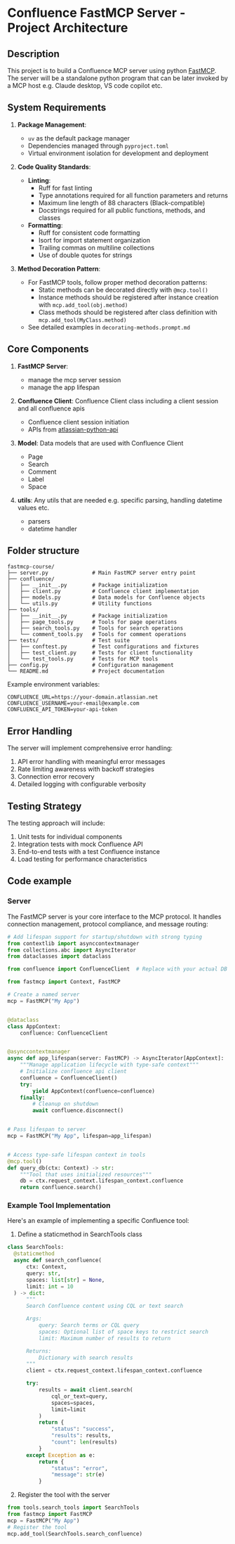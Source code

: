 # Confluence FastMCP Server - Project Architecture

## Description

This project is to build a Confluence MCP server using python [FastMCP](https://github.com/jlowin/fastmcp). The server will be a standalone python program that can be later invoked by a MCP host e.g. Claude desktop, VS code copilot etc.

## System Requirements

1. **Package Management**:

   - `uv` as the default package manager
   - Dependencies managed through `pyproject.toml`
   - Virtual environment isolation for development and deployment

2. **Code Quality Standards**:

   - **Linting**:
     - Ruff for fast linting
     - Type annotations required for all function parameters and returns
     - Maximum line length of 88 characters (Black-compatible)
     - Docstrings required for all public functions, methods, and classes
   - **Formatting**:
     - Ruff for consistent code formatting
     - Isort for import statement organization
     - Trailing commas on multiline collections
     - Use of double quotes for strings

3. **Method Decoration Pattern**:
   - For FastMCP tools, follow proper method decoration patterns:
     - Static methods can be decorated directly with `@mcp.tool()`
     - Instance methods should be registered after instance creation with `mcp.add_tool(obj.method)`
     - Class methods should be registered after class definition with `mcp.add_tool(MyClass.method)`
   - See detailed examples in `decorating-methods.prompt.md`

## Core Components

1. **FastMCP Server**:

   - manage the mcp server session
   - manage the app lifespan

2. **Confluence Client**: Confluence Client class including a client session and all confluence apis

   - Confluence client session initiation
   - APIs from [atlassian-python-api](https://github.com/atlassian-api/atlassian-python-api)

3. **Model**: Data models that are used with Confluence Client

   - Page
   - Search
   - Comment
   - Label
   - Space

4. **utils**: Any utils that are needed e.g. specific parsing, handling datetime values etc.
   - parsers
   - datetime handler

## Folder structure

```
fastmcp-course/
├── server.py              # Main FastMCP server entry point
├── confluence/
│   ├── __init__.py        # Package initialization
│   ├── client.py          # Confluence client implementation
│   ├── models.py          # Data models for Confluence objects
│   └── utils.py           # Utility functions
├── tools/
│   ├── __init__.py        # Package initialization
│   ├── page_tools.py      # Tools for page operations
│   ├── search_tools.py    # Tools for search operations
│   └── comment_tools.py   # Tools for comment operations
├── tests/                 # Test suite
│   ├── conftest.py        # Test configurations and fixtures
│   ├── test_client.py     # Tests for client functionality
│   └── test_tools.py      # Tests for MCP tools
├── config.py              # Configuration management
└── README.md              # Project documentation
```

Example environment variables:

```
CONFLUENCE_URL=https://your-domain.atlassian.net
CONFLUENCE_USERNAME=your-email@example.com
CONFLUENCE_API_TOKEN=your-api-token
```

## Error Handling

The server will implement comprehensive error handling:

1. API error handling with meaningful error messages
2. Rate limiting awareness with backoff strategies
3. Connection error recovery
4. Detailed logging with configurable verbosity

## Testing Strategy

The testing approach will include:

1. Unit tests for individual components
2. Integration tests with mock Confluence API
3. End-to-end tests with a test Confluence instance
4. Load testing for performance characteristics

## Code example

### Server

The FastMCP server is your core interface to the MCP protocol. It handles connection management, protocol compliance, and message routing:

```python
# Add lifespan support for startup/shutdown with strong typing
from contextlib import asynccontextmanager
from collections.abc import AsyncIterator
from dataclasses import dataclass

from confluence import ConfluenceClient  # Replace with your actual DB type

from fastmcp import Context, FastMCP

# Create a named server
mcp = FastMCP("My App")


@dataclass
class AppContext:
    confluence: ConfluenceClient


@asynccontextmanager
async def app_lifespan(server: FastMCP) -> AsyncIterator[AppContext]:
    """Manage application lifecycle with type-safe context"""
    # Initialize confluence api client
    confluence = ConfluenceClient()
    try:
        yield AppContext(confluence=confluence)
    finally:
        # Cleanup on shutdown
        await confluence.disconnect()


# Pass lifespan to server
mcp = FastMCP("My App", lifespan=app_lifespan)


# Access type-safe lifespan context in tools
@mcp.tool()
def query_db(ctx: Context) -> str:
    """Tool that uses initialized resources"""
    db = ctx.request_context.lifespan_context.confluence
    return confluence.search()
```

### Example Tool Implementation

Here's an example of implementing a specific Confluence tool:

1. Define a staticmethod in SearchTools class

```python
class SearchTools:
  @staticmethod
  async def search_confluence(
      ctx: Context,
      query: str,
      spaces: list[str] = None,
      limit: int = 10
  ) -> dict:
      """
      Search Confluence content using CQL or text search

      Args:
          query: Search terms or CQL query
          spaces: Optional list of space keys to restrict search
          limit: Maximum number of results to return

      Returns:
          Dictionary with search results
      """
      client = ctx.request_context.lifespan_context.confluence

      try:
          results = await client.search(
              cql_or_text=query,
              spaces=spaces,
              limit=limit
          )
          return {
              "status": "success",
              "results": results,
              "count": len(results)
          }
      except Exception as e:
          return {
              "status": "error",
              "message": str(e)
          }
```

2. Register the tool with the server

```python
from tools.search_tools import SearchTools
from fastmcp import FastMCP
mcp = FastMCP("My App")
# Register the tool
mcp.add_tool(SearchTools.search_confluence)
```
